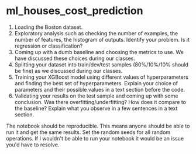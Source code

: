 # ml_houses_cost_prediction

1) Loading the Boston dataset.  
2) Exploratory analysis such as checking the number of examples, the number of features, the histogram of outputs. Identify your problem. Is it regression or classification?  
3) Coming up with a dumb baseline and choosing the metrics to use. We have discussed these choices during our classes.  
4) Splitting your dataset into train/dev/test samples (80%/10%/10% should be fine) as we discussed during our classes.
5) Training your XGBoost model using different values of hyperparameters and finding the best set of hyperparameters. Explain your choice of parameters and their possible values in a text section before the code.  
6) Validating your results on the test sample and coming up with some conclusion. Was there overfitting/underfitting? How does it compare to the baseline? Explain what you observe in a few sentences in a text section.  
  
The notebook should be reproducible. This means anyone should be able to run it and get the same results. Set the random seeds for all random operations. If I wouldn't be able to run your notebook it would be an issue you'd have to resolve.  

